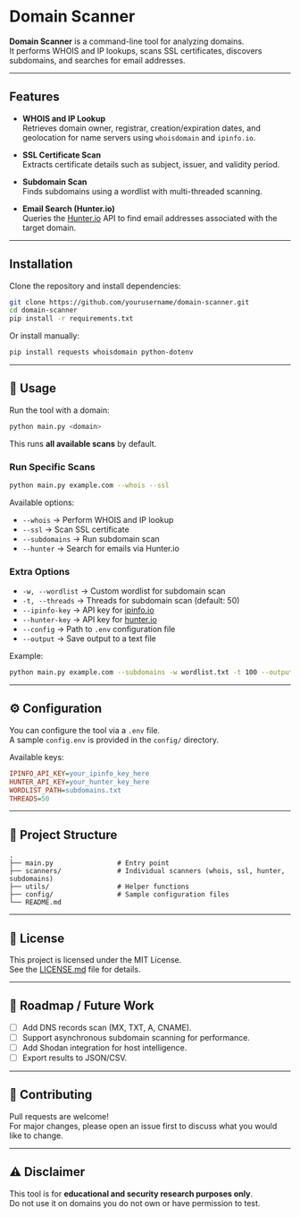 # Domain Scanner

**Domain Scanner** is a command-line tool for analyzing domains.  
It performs WHOIS and IP lookups, scans SSL certificates, discovers subdomains, and searches for email addresses.

---

## Features

- **WHOIS and IP Lookup**  
  Retrieves domain owner, registrar, creation/expiration dates, and geolocation for name servers using `whoisdomain` and `ipinfo.io`.

- **SSL Certificate Scan**  
  Extracts certificate details such as subject, issuer, and validity period.

- **Subdomain Scan**  
  Finds subdomains using a wordlist with multi-threaded scanning.

- **Email Search (Hunter.io)**  
  Queries the [Hunter.io](https://hunter.io/) API to find email addresses associated with the target domain.

---

## Installation

Clone the repository and install dependencies:

```bash
git clone https://github.com/yourusername/domain-scanner.git
cd domain-scanner
pip install -r requirements.txt
```

Or install manually:

```bash
pip install requests whoisdomain python-dotenv
```

---

## 🚀 Usage

Run the tool with a domain:

```bash
python main.py <domain>
```

This runs **all available scans** by default.

### Run Specific Scans

```bash
python main.py example.com --whois --ssl
```

Available options:

- `--whois` → Perform WHOIS and IP lookup  
- `--ssl` → Scan SSL certificate  
- `--subdomains` → Run subdomain scan  
- `--hunter` → Search for emails via Hunter.io  

### Extra Options

- `-w, --wordlist` → Custom wordlist for subdomain scan  
- `-t, --threads` → Threads for subdomain scan (default: 50)  
- `--ipinfo-key` → API key for [ipinfo.io](https://ipinfo.io)  
- `--hunter-key` → API key for [hunter.io](https://hunter.io)  
- `--config` → Path to `.env` configuration file  
- `--output` → Save output to a text file  

Example:

```bash
python main.py example.com --subdomains -w wordlist.txt -t 100 --output results.txt
```

---

## ⚙️ Configuration

You can configure the tool via a `.env` file.  
A sample `config.env` is provided in the `config/` directory.

Available keys:

```ini
IPINFO_API_KEY=your_ipinfo_key_here
HUNTER_API_KEY=your_hunter_key_here
WORDLIST_PATH=subdomains.txt
THREADS=50
```

---

## 📂 Project Structure

```
.
├── main.py                # Entry point
├── scanners/              # Individual scanners (whois, ssl, hunter, subdomains)
├── utils/                 # Helper functions
├── config/                # Sample configuration files
└── README.md
```

---

## 📜 License

This project is licensed under the MIT License.  
See the [LICENSE.md](LICENSE.md) file for details.

---

## 🔮 Roadmap / Future Work

- [ ] Add DNS records scan (MX, TXT, A, CNAME).  
- [ ] Support asynchronous subdomain scanning for performance.  
- [ ] Add Shodan integration for host intelligence.  
- [ ] Export results to JSON/CSV.  

---

## 🤝 Contributing

Pull requests are welcome!  
For major changes, please open an issue first to discuss what you would like to change.

---

## ⚠️ Disclaimer

This tool is for **educational and security research purposes only**.  
Do not use it on domains you do not own or have permission to test.

